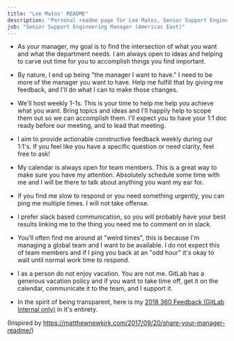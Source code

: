 ```yaml
---
title: "Lee Matos' README"
description: "Personal readme page for Lee Matos, Senior Support Engineering Manager, GitLab"
job: "Senior Support Engineering Manager (Americas East)"
---
```

+ As your manager, my goal is to find the intersection of what you want and what the department needs. I am always open to ideas and helping to carve out time for you to accomplish things you find important.

+ By nature, I end up being "the manager I want to have." I need to be more of the manager you want to have. Help me fulfill that by giving me feedback, and I'll do what I can to make those changes.

+ We'll host weekly 1-1s. This is your time to help me help you achieve what you want. Bring topics and ideas and I'll happily help to scope them out so we can accomplish them. I'll expect you to have your 1:1 doc ready before our meeting, and to lead that meeting.

+ I aim to provide actionable constructive feedback weekly during our 1:1's. If you feel like you have a specific question or need clarity, feel free to ask!

+ My calendar is always open for team members. This is a great way to make sure you have my attention. Absolutely schedule some time with me and I will be there to talk about anything you want my ear for.

+ If you find me slow to respond or you need something urgently, you can ping me multiple times. I will not take offense.

+ I prefer slack based communication, so you will probably have your best results linking me to the thing you need me to comment on in slack.

+ You'll often find me around at "weird times", this is because I'm managing a global team and I want to be available. I do not expect this of team members and if I ping you back at an "odd hour" it's okay to wait until normal work time to respond.

+ I as a person do not enjoy vacation. You are not me. GitLab has a generous vacation policy and if you want to take time off, get it on the calendar, communicate it to the team, and I support it.

+ In the spirit of being transparent, here is my [2018 360 Feedback (GitLab Internal only)](https://docs.google.com/document/d/1Yobs31mH9jAmuKayx_cuLpj58ig8Y0oW-ymjzvRRBeE/) in it's entirety.

(Inspired by https://matthewnewkirk.com/2017/09/20/share-your-manager-readme/)
